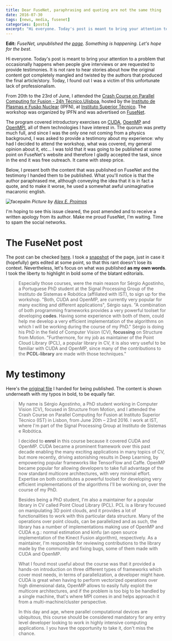 ```yaml
---
title: Dear FuseNet, paraphrasing and quoting are not the same thing
date: 2016-07-30
tags: [news, media, fusenet]
categories: [posts]
excerpt: "Hi everyone. Today's post is meant to bring your attention to a problem that occasionally happens when people give interviews or are requested to provide testimonies. It is not rare to hear stories about how the original content got completely mangled and twisted by the authors that produced the final article/story."
---
```


**Edit:**
*FuseNet, unpublished the [page][post]. Something is happening. Let's hope for the best.*

Hi everyone. Today's post is meant to bring your attention to a problem that occasionally happens when people give interviews or are requested to provide testimonies. It is not rare to hear stories about how the original content got completely mangled and twisted by the authors that produced the final article/story. Today, I found out I was a victim of this unfortunate lack of professionalism.

From 20th to the 23rd of June, I attended the [Crash Course on Parallel Computing for Fusion - 24h Técnico.Ulisboa][course], hosted by the  [Instituto de Plasmas e Fusão Nuclear][ipfn] (IPFN), at [Instituto Superior Técnico][ist]. The workshop was organized by IPFN and was advertised on [FuseNet][fusenet].

The program covered introductory exercises on [CUDA][cuda], [OpenMP][omp] and [OpenMPI][mpi], all of them technologies I have interest in. The quorum was pretty much full, and since I was the only one not coming from a physics background, I was asked to provide a testimony about my experience: why had I decided to attend the workshop, what was covered, my general opinion about it, etc...  I was told that it was going to be published at some point on FuseNet's website and therefore I gladly accepted the task, since in the end it was free outreach. It came with steep price. 

Below, I present both the content that was published on FuseNet and the testimony I handed them to be published. What you'll notice is that the author paraphrased me, although conveying the idea that it is in fact a quote, and to make it worse, he used a somewhat awful unimaginative macaronic english.

![facepalm](https://upload.wikimedia.org/wikipedia/commons/3/3b/Paris_Tuileries_Garden_Facepalm_statue.jpg)
*Picture by [Alex E. Proimos](https://www.flickr.com/photos/proimos/)*

I'm hoping to see this issue cleared, the post amended and to receive a written apology from its author. Make me proud FuseNet, I'm waiting. Time to spam the social networks.

# The FuseNet post

The post can be checked [here][post]. I took a [snapshot](/images/posts/fusenet-post.png) of the page, just in case it (hopefully) gets edited at some point, so that this rant doesn't lose its context. Nevertheless, let's focus on what was published **as my own words**. I took the liberty to highlight in bold some of the blatant editorials.

> Especially those courses, were the main reason for Sérgio Agostinho, a Portuguese PhD student at the Signal Processing Group of the Instituto de Sistemas e Robótica (affiliated with IST), to sign up for the workshop. "Both, CUDA and OpenMP, are currently very popular for many exciting and different applications", Sérgio says. "A combination of both programming frameworks provides a very powerful toolset for developing **codes**. Having some experience with both of them, could help me develop a very efficient implementation of the algorithms on which I will be working during the course of my PhD." Sérgio is doing his PhD in the field of Computer Vision (CV), **focussing** on Structure from Motion. "Furthermore, for my job as maintainer of the Point Cloud Library (PCL), a popular library in CV, it is also very useful to be familiar with CUDA and OpenMP, since many of the contributions to the **PCDL-library** are made with those techniques."



# My testimony

Here's the [original file](/assets/pdf/sagostinho_testimony.pdf) I handed for being published. The content is shown underneath with my typos in bold, to be equally fair.

> My name is Sérgio Agostinho, a PhD student working in Computer Vision (CV), focused in Structure from Motion, and I attended the Crash Course on Parallel Computing for Fusion at Instituto Superior Técnico (IST) in Lisbon, from June 20th – 23rd 2016. I work at IST, where I'm part of the Signal Processing Group at Instituto de Sistemas e Robótica.
> 
> I decided to **enrol** in this course because it covered CUDA and OpenMP. CUDA became a prominent framework over this past decade enabling the many exciting applications in many topics of CV, but more recently, driving astonishing results in Deep Learning, by empowering popular frameworks like TensorFlow and Caffe. OpenMP became popular for allowing developers to take full advantage of the now standard multicore architectures, with very minimal effort. Expertise on both constitutes a powerful toolset for developing very efficient implementations of the algorithms I'll be working on, over the course of my PhD.
>
> Besides being a PhD student, I'm also a maintainer for a popular library in CV called Point Cloud Library (PCL). PCL is a library focused on manipulating 3D point clouds, and it provides a lot of functionalities to work with this particular data structure. Many of the operations over point clouds, can be parallelized and as such, the library has a number of implementations making use of OpenMP and CUDA e.g.: normal estimation and kinfu (an open source implementation of the Kinect Fusion algorithm), respectively. As a maintainer, I'm responsible for reviewing contributions to the library made by the community and fixing bugs, some of them made with CUDA and OpenMP.
> 
> What I found most useful about the course was that it provided a hands-on introduction on three different types of frameworks which cover most needs, in terms of parallelization, a developer might have. CUDA is great when having to perform vectorized operations over high dimensional data, OpenMP allows to easily fully exploit the multicore architectures, and if the problem is too big to be handled by a single machine, that's where MPI comes in and helps approach it from a multi-machine/cluster perspective.
> 
> In this day and age, where parallel computational devices are ubiquitous, this course should be considered mandatory for any entry level developer looking to work in highly intensive computing applications. I you have the opportunity to take it, don't miss the chance.




[course]: http://www.fusenet.eu/node/1095
[cuda]: http://www.nvidia.com/object/cuda_home_new.html
[ipfn]: http://www.ipfn.ist.utl.pt/
[ist]: https://tecnico.ulisboa.pt/pt/
[fusenet]: http://www.fusenet.eu/
[mpi]: http://www.open-mpi.org/
[omp]: http://openmp.org/wp/
[post]: http://www.fusenet.eu/node/1146
